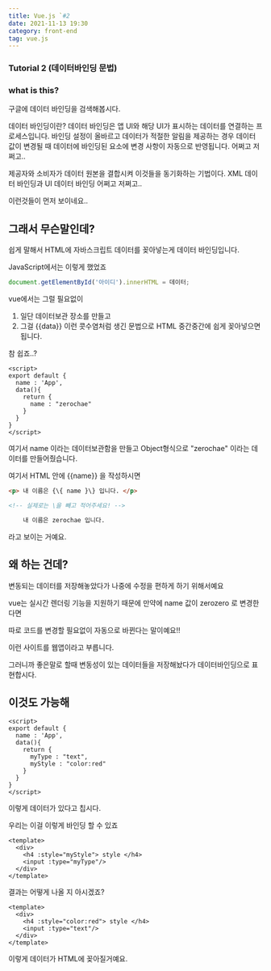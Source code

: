 ```yaml
---
title: Vue.js `#2
date: 2021-11-13 19:30
category: front-end
tag: vue.js
---
```


### Tutorial 2 (데이터바인딩 문법)

### what is this?

구글에 데이터 바인딩을 검색해봅시다.

데이터 바인딩이란? 데이터 바인딩은 앱 UI와 해당 UI가 표시하는 데이터를 연결하는 프로세스입니다. 바인딩 설정이 올바르고 데이터가 적절한 알림을 제공하는 경우 데이터 값이 변경될 때 데이터에 바인딩된 요소에 변경 사항이 자동으로 반영됩니다. 어쩌고 저쩌고..

제공자와 소비자가 데이터 원본을 결합시켜 이것들을 동기화하는 기법이다. XML 데이터 바인딩과 UI 데이터 바인딩 어쩌고 저쩌고..

이런것들이 먼저 보이네요..

## 그래서 무슨말인데?

쉽게 말해서 HTML에 자바스크립트 데이터를 꽂아넣는게 데이터 바인딩입니다.

JavaScript에서는 이렇게 했었죠

```javascript
document.getElementById('아이디').innerHTML = 데이터;
```

vue에서는 그럴 필요없이
1. 일단 데이터보관 장소를 만들고
2. 그걸 {{data}} 이런 콧수염처럼 생긴 문법으로 HTML 중간중간에 쉽게 꽂아넣으면 됩니다.

참 쉽죠..?

```vue
<script>
export default {
  name : 'App',
  data(){
    return {
      name : "zerochae"
    }
  }
}
</script>
```

여기서 name 이라는 데이터보관함을 만들고 Object형식으로 "zerochae" 이라는 데이터를 만들어줬습니다.

여기서 HTML 안에 {{name}} 을 작성하시면

```html
<p> 내 이름은 {\{ name }\} 입니다. </p>

<!-- 실제로는 \을 빼고 적어주세요! -->
```

```html
    내 이름은 zerochae 입니다.
```

라고 보이는 거예요.

## 왜 하는 건데?

변동되는 데이터를 저장해놓았다가 나중에 수정을 편하게 하기 위해서예요

vue는 실시간 렌더링 기능을 지원하기 때문에 만약에 name 값이 zerozero 로 변경한다면

따로 코드를 변경할 필요없이 자동으로 바뀐다는 말이예요!!

이런 사이트를 웹앱이라고 부릅니다.

그러니까 좋은말로 할때 변동성이 있는 데이터들을 저장해놨다가 데이터바인딩으로 표현합시다.
 
## 이것도 가능해

```vue
<script>
export default {
  name : 'App',
  data(){
    return {
      myType : "text",
      myStyle : "color:red"
    }
  }
}
</script>
```

이렇게 데이터가 있다고 칩시다.

우리는 이걸 이렇게 바인딩 할 수 있죠

```vue
<template>
  <div>
    <h4 :style="myStyle"> style </h4>
    <input :type="myType"/>
  </div>
</template>
```

결과는 어떻게 나올 지 아시겠죠?

```vue
<template>
  <div>
    <h4 :style="color:red"> style </h4>
    <input :type="text"/>
  </div>
</template>
```

이렇게 데이터가 HTML에 꽂아질거예요.

